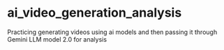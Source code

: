 # ai_video_generation_analysis
Practicing generating videos using ai models and then passing it through Gemini LLM model 2.0 for analysis
